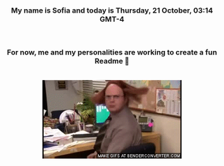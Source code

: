 


<div align="center">
<h3 >My name is Sofia and today is Thursday, 21 October, 03:14 GMT-4</h3><br>
<h3 >For now, me and my personalities are working to create a fun Readme 👋
</h3><br>
<img src='img/dwight.gif' alt='working...'/>
</div>

